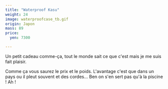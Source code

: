 ```yaml
---
title: "Waterproof Kasu"
weight: 24
image: waterproofcase_tb.gif
origin: Japon
mass: 89
price:
  yen: 7300

---
```


Un petit cadeau comme-ça, tout le monde sait ce que c'est mais je me suis fait plaisir. 

Comme ça vous saurez le prix et le poids. L'avantage c'est que dans un pays ou il pleut souvent et des cordes... Ben on s'en sert pas qu'à la piscine ! Ah !